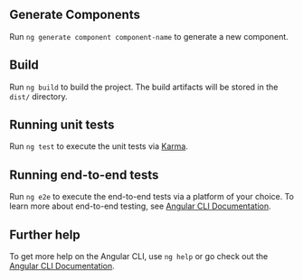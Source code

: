 ## Generate Components

Run `ng generate component component-name` to generate a new component.

## Build

Run `ng build` to build the project. The build artifacts will be stored in the `dist/` directory.

## Running unit tests

Run `ng test` to execute the unit tests via [Karma](https://karma-runner.github.io).

## Running end-to-end tests

Run `ng e2e` to execute the end-to-end tests via a platform of your choice. To learn more about end-to-end testing, see [Angular CLI Documentation](https://angular.io/cli/e2e).

## Further help

To get more help on the Angular CLI, use `ng help` or go check out the [Angular CLI Documentation](https://angular.io/cli).

